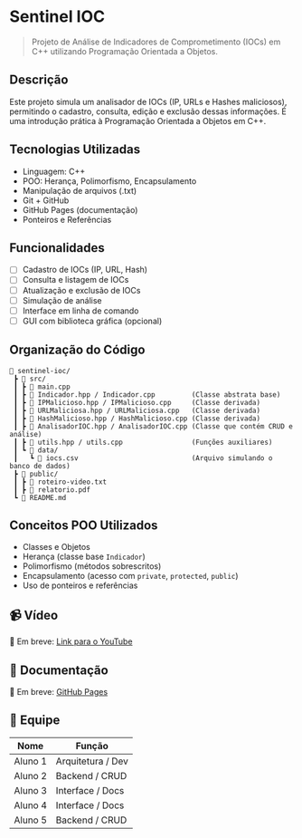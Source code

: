# Sentinel IOC

> Projeto de Análise de Indicadores de Comprometimento (IOCs) em C++ utilizando Programação Orientada a Objetos.

## Descrição

Este projeto simula um analisador de IOCs (IP, URLs e Hashes maliciosos), permitindo o cadastro, consulta, edição e exclusão dessas informações. É uma introdução prática à Programação Orientada a Objetos em C++.

## Tecnologias Utilizadas

- Linguagem: C++
- POO: Herança, Polimorfismo, Encapsulamento
- Manipulação de arquivos (.txt)
- Git + GitHub
- GitHub Pages (documentação)
- Ponteiros e Referências

## Funcionalidades

- [ ] Cadastro de IOCs (IP, URL, Hash)
- [ ] Consulta e listagem de IOCs
- [ ] Atualização e exclusão de IOCs
- [ ] Simulação de análise
- [ ] Interface em linha de comando
- [ ] GUI com biblioteca gráfica (opcional)

## Organização do Código

```
📁 sentinel-ioc/
 ┣ 📁 src/
 ┃ ┣ 📄 main.cpp
 ┃ ┣ 📄 Indicador.hpp / Indicador.cpp         (Classe abstrata base)
 ┃ ┣ 📄 IPMalicioso.hpp / IPMalicioso.cpp     (Classe derivada)
 ┃ ┣ 📄 URLMaliciosa.hpp / URLMaliciosa.cpp   (Classe derivada)
 ┃ ┣ 📄 HashMalicioso.hpp / HashMalicioso.cpp (Classe derivada)
 ┃ ┣ 📄 AnalisadorIOC.hpp / AnalisadorIOC.cpp (Classe que contém CRUD e análise)
 ┃ ┣ 📄 utils.hpp / utils.cpp                 (Funções auxiliares)
 ┃ ┗ 📁 data/
 ┃   ┗ 📄 iocs.csv                            (Arquivo simulando o banco de dados)
 ┣ 📁 public/
 ┃ ┣ 📄 roteiro-video.txt 
 ┃ ┣ 📄 relatorio.pdf
 ┗ 📄 README.md
```

## Conceitos POO Utilizados

- Classes e Objetos
- Herança (classe base `Indicador`)
- Polimorfismo (métodos sobrescritos)
- Encapsulamento (acesso com `private`, `protected`, `public`)
- Uso de ponteiros e referências

## 📹 Vídeo

🔗 Em breve: [Link para o YouTube](#)

## 📄 Documentação

🔗 Em breve: [GitHub Pages](#)

## 👥 Equipe

| Nome           | Função              |
|--------------|---------------------|
| Aluno 1         | Arquitetura / Dev   |
| Aluno 2        | Backend / CRUD      |
| Aluno 3        | Interface / Docs    |
| Aluno 4        | Interface / Docs    |
| Aluno 5        | Backend / CRUD      |

